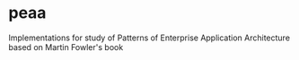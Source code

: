 # peaa
Implementations for study of Patterns of Enterprise Application Architecture based on Martin Fowler's book 
